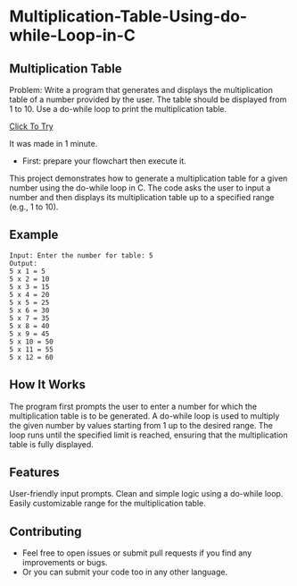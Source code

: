 # Multiplication-Table-Using-do-while-Loop-in-C

## Multiplication Table
Problem: Write a program that generates and displays the multiplication table of a number provided by the user. The table should be displayed from 1 to 10. Use a do-while loop to print the multiplication table.

[Click To Try](https://replit.com/@harshrajbhar071/Multiplication-Table-Using-do-while-Loop-in-C#main.c)

It was made in 1 minute. 
- First: prepare your flowchart then execute it.

This project demonstrates how to generate a multiplication table for a given number using the do-while loop in C. The code asks the user to input a number and then displays its multiplication table up to a specified range (e.g., 1 to 10).

## Example
```
Input: Enter the number for table: 5
Output:
5 x 1 = 5
5 x 2 = 10
5 x 3 = 15
5 x 4 = 20
5 x 5 = 25
5 x 6 = 30
5 x 7 = 35
5 x 8 = 40
5 x 9 = 45
5 x 10 = 50
5 x 11 = 55
5 x 12 = 60
```

## How It Works
The program first prompts the user to enter a number for which the multiplication table is to be generated.
A do-while loop is used to multiply the given number by values starting from 1 up to the desired range.
The loop runs until the specified limit is reached, ensuring that the multiplication table is fully displayed.

## Features
User-friendly input prompts.
Clean and simple logic using a do-while loop.
Easily customizable range for the multiplication table.

## Contributing
- Feel free to open issues or submit pull requests if you find any improvements or bugs.
- Or you can submit your code too in any other language.
